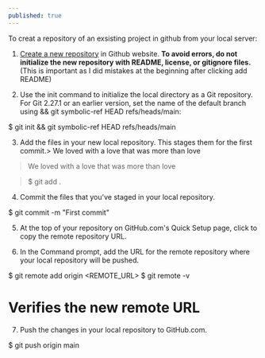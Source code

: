 ```yaml
---
published: true
---
```


To creat a repository of an exsisting project in github from your local server:

1. [Create a new repository](https://docs.github.com/en/repositories/creating-and-managing-repositories/creating-a-new-repository) in Github website. **To avoid errors, do not initialize the new repository with README, license, or gitignore files.** (This is important as I did mistakes at the beginning after clicking add README)

2. Use the init command to initialize the local directory as a Git repository. For Git 2.27.1 or an earlier version, set the name of the default branch using && git symbolic-ref HEAD refs/heads/main:

$ git init && git symbolic-ref HEAD refs/heads/main

3. Add the files in your new local repository. This stages them for the first commit.> We loved with a love that was more than love

> We loved with a love that was more than love

> $ git add .

4. Commit the files that you've staged in your local repository.

$ git commit -m "First commit"

5. At the top of your repository on GitHub.com's Quick Setup page, click  to copy the remote repository URL.

6. In the Command prompt, add the URL for the remote repository where your local repository will be pushed.

$ git remote add origin <REMOTE_URL>
$ git remote -v
# Verifies the new remote URL

7. Push the changes in your local repository to GitHub.com.

$ git push origin main



